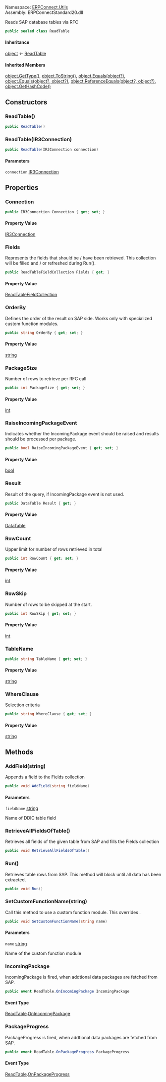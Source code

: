 
Namespace: [ERPConnect.Utils](index.md)  
Assembly: ERPConnectStandard20.dll  

Reads SAP database tables via RFC

```csharp
public sealed class ReadTable
```

#### Inheritance

[object](https://learn.microsoft.com/dotnet/api/system.object) ← 
[ReadTable](ERPConnect.Utils.ReadTable.md)

#### Inherited Members

[object.GetType\(\)](https://learn.microsoft.com/dotnet/api/system.object.gettype), 
[object.ToString\(\)](https://learn.microsoft.com/dotnet/api/system.object.tostring), 
[object.Equals\(object?\)](https://learn.microsoft.com/dotnet/api/system.object.equals\#system\-object\-equals\(system\-object\)), 
[object.Equals\(object?, object?\)](https://learn.microsoft.com/dotnet/api/system.object.equals\#system\-object\-equals\(system\-object\-system\-object\)), 
[object.ReferenceEquals\(object?, object?\)](https://learn.microsoft.com/dotnet/api/system.object.referenceequals), 
[object.GetHashCode\(\)](https://learn.microsoft.com/dotnet/api/system.object.gethashcode)

## Constructors

### <a id="ERPConnect_Utils_ReadTable__ctor"></a> ReadTable\(\)

```csharp
public ReadTable()
```

### <a id="ERPConnect_Utils_ReadTable__ctor_ERPConnect_IR3Connection_"></a> ReadTable\(IR3Connection\)

```csharp
public ReadTable(IR3Connection connection)
```

#### Parameters

`connection` [IR3Connection](../erpconnect/ERPConnect.IR3Connection.md)

## Properties

### <a id="ERPConnect_Utils_ReadTable_Connection"></a> Connection

```csharp
public IR3Connection Connection { get; set; }
```

#### Property Value

 [IR3Connection](../erpconnect/ERPConnect.IR3Connection.md)

### <a id="ERPConnect_Utils_ReadTable_Fields"></a> Fields

Represents the fields that should be / have been retrieved.
This collection will be filled and / or refreshed during Run().

```csharp
public ReadTableFieldCollection Fields { get; }
```

#### Property Value

 [ReadTableFieldCollection](ERPConnect.Utils.ReadTableFieldCollection.md)

### <a id="ERPConnect_Utils_ReadTable_OrderBy"></a> OrderBy

Defines the order of the result on SAP side.
Works only with specialized custom function modules.

```csharp
public string OrderBy { get; set; }
```

#### Property Value

 [string](https://learn.microsoft.com/dotnet/api/system.string)

### <a id="ERPConnect_Utils_ReadTable_PackageSize"></a> PackageSize

Number of rows to retrieve per RFC call

```csharp
public int PackageSize { get; set; }
```

#### Property Value

 [int](https://learn.microsoft.com/dotnet/api/system.int32)

### <a id="ERPConnect_Utils_ReadTable_RaiseIncomingPackageEvent"></a> RaiseIncomingPackageEvent

Indicates whether the IncomingPackage event should be raised
and results should be processed per package.

```csharp
public bool RaiseIncomingPackageEvent { get; set; }
```

#### Property Value

 [bool](https://learn.microsoft.com/dotnet/api/system.boolean)

### <a id="ERPConnect_Utils_ReadTable_Result"></a> Result

Result of the query, if IncomingPackage event is not used.

```csharp
public DataTable Result { get; }
```

#### Property Value

 [DataTable](https://learn.microsoft.com/dotnet/api/system.data.datatable)

### <a id="ERPConnect_Utils_ReadTable_RowCount"></a> RowCount

Upper limit for number of rows retrieved in total

```csharp
public int RowCount { get; set; }
```

#### Property Value

 [int](https://learn.microsoft.com/dotnet/api/system.int32)

### <a id="ERPConnect_Utils_ReadTable_RowSkip"></a> RowSkip

Number of rows to be skipped at the start.

```csharp
public int RowSkip { get; set; }
```

#### Property Value

 [int](https://learn.microsoft.com/dotnet/api/system.int32)

### <a id="ERPConnect_Utils_ReadTable_TableName"></a> TableName

```csharp
public string TableName { get; set; }
```

#### Property Value

 [string](https://learn.microsoft.com/dotnet/api/system.string)

### <a id="ERPConnect_Utils_ReadTable_WhereClause"></a> WhereClause

Selection criteria

```csharp
public string WhereClause { get; set; }
```

#### Property Value

 [string](https://learn.microsoft.com/dotnet/api/system.string)

## Methods

### <a id="ERPConnect_Utils_ReadTable_AddField_System_String_"></a> AddField\(string\)

Appends a field to the Fields collection

```csharp
public void AddField(string fieldName)
```

#### Parameters

`fieldName` [string](https://learn.microsoft.com/dotnet/api/system.string)

Name of DDIC table field

### <a id="ERPConnect_Utils_ReadTable_RetrieveAllFieldsOfTable"></a> RetrieveAllFieldsOfTable\(\)

Retrieves all fields of the given table from SAP
and fills the Fields collection

```csharp
public void RetrieveAllFieldsOfTable()
```

### <a id="ERPConnect_Utils_ReadTable_Run"></a> Run\(\)

Retrieves table rows from SAP.
This method will block until all data has been extracted.

```csharp
public void Run()
```

### <a id="ERPConnect_Utils_ReadTable_SetCustomFunctionName_System_String_"></a> SetCustomFunctionName\(string\)

Call this method to use a custom function module. This
overrides <xref href="ERPConnect.IR3Connection.ReadTableFunctionName" data-throw-if-not-resolved="false"></xref>.

```csharp
public void SetCustomFunctionName(string name)
```

#### Parameters

`name` [string](https://learn.microsoft.com/dotnet/api/system.string)

Name of the custom function module

### <a id="ERPConnect_Utils_ReadTable_IncomingPackage"></a> IncomingPackage

IncomingPackage is fired, when addtional data packages are fetched from SAP.

```csharp
public event ReadTable.OnIncomingPackage IncomingPackage
```

#### Event Type

 [ReadTable](ERPConnect.Utils.ReadTable.md).[OnIncomingPackage](ERPConnect.Utils.ReadTable.OnIncomingPackage.md)

### <a id="ERPConnect_Utils_ReadTable_PackageProgress"></a> PackageProgress

PackageProgress is fired, when addtional data packages are fetched from SAP.

```csharp
public event ReadTable.OnPackageProgress PackageProgress
```

#### Event Type

 [ReadTable](ERPConnect.Utils.ReadTable.md).[OnPackageProgress](ERPConnect.Utils.ReadTable.OnPackageProgress.md)

